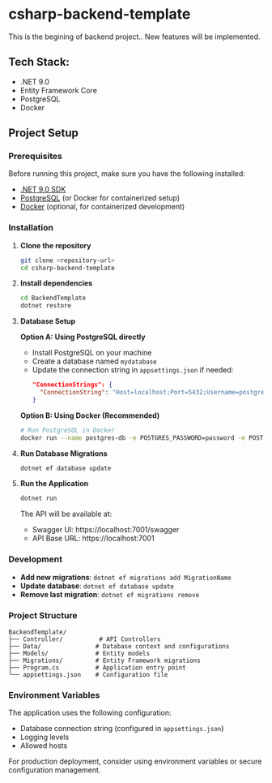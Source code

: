 # csharp-backend-template
This is the begining of backend project..
New features will be implemented.

## Tech Stack:
- .NET 9.0
- Entity Framework Core
- PostgreSQL
- Docker

## Project Setup

### Prerequisites
Before running this project, make sure you have the following installed:
- [.NET 9.0 SDK](https://dotnet.microsoft.com/download/dotnet/9.0)
- [PostgreSQL](https://www.postgresql.org/download/) (or Docker for containerized setup)
- [Docker](https://www.docker.com/get-started/) (optional, for containerized development)

### Installation

1. **Clone the repository**
   ```bash
   git clone <repository-url>
   cd csharp-backend-template
   ```

2. **Install dependencies**
   ```bash
   cd BackendTemplate
   dotnet restore
   ```

3. **Database Setup**

   **Option A: Using PostgreSQL directly**
   - Install PostgreSQL on your machine
   - Create a database named `mydatabase`
   - Update the connection string in `appsettings.json` if needed:
     ```json
     "ConnectionStrings": {
       "ConnectionString": "Host=localhost;Port=5432;Username=postgres;Password=password;Database=mydatabase"
     }
     ```

   **Option B: Using Docker (Recommended)**
   ```bash
   # Run PostgreSQL in Docker
   docker run --name postgres-db -e POSTGRES_PASSWORD=password -e POSTGRES_DB=mydatabase -p 5432:5432 -d postgres:latest
   ```

4. **Run Database Migrations**
   ```bash
   dotnet ef database update
   ```

5. **Run the Application**
   ```bash
   dotnet run
   ```

   The API will be available at:
   - Swagger UI: https://localhost:7001/swagger
   - API Base URL: https://localhost:7001

### Development

- **Add new migrations**: `dotnet ef migrations add MigrationName`
- **Update database**: `dotnet ef database update`
- **Remove last migration**: `dotnet ef migrations remove`

### Project Structure
```
BackendTemplate/
├── Controller/          # API Controllers
├── Data/               # Database context and configurations
├── Models/             # Entity models
├── Migrations/         # Entity Framework migrations
├── Program.cs          # Application entry point
└── appsettings.json    # Configuration file
```

### Environment Variables
The application uses the following configuration:
- Database connection string (configured in `appsettings.json`)
- Logging levels
- Allowed hosts

For production deployment, consider using environment variables or secure configuration management.